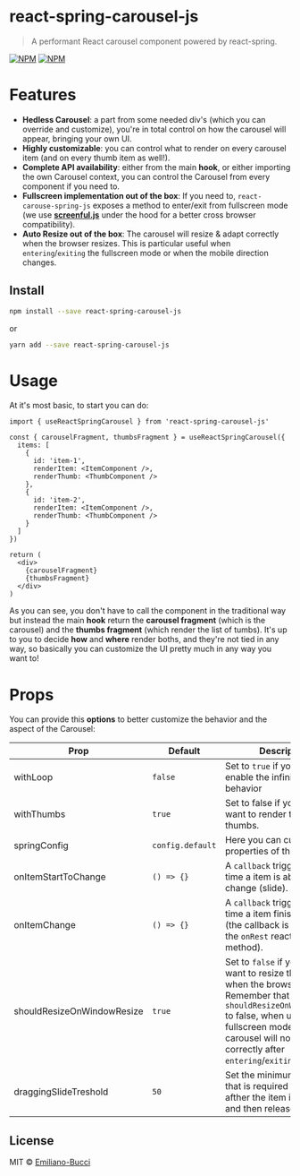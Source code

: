 # react-spring-carousel-js

> A performant React carousel component powered by react-spring.

[![NPM](https://img.shields.io/npm/v/react-spring-carousel-js.svg)](https://www.npmjs.com/package/react-spring-carousel-js)
[![NPM](https://img.shields.io/bundlephobia/minzip/react-spring-carousel-js)](https://img.shields.io/bundlephobia/minzip/react-spring-carousel-js)

# Features

- **Hedless Carousel**: a part from some needed div's (which you can override and customize), you're in total control on how the carousel will appear, bringing your own UI.
- **Highly customizable**: you can control what to render on every carousel item (and on every thumb item as well!).
- **Complete API availability**: either from the main **hook**, or either importing the own Carousel context, you can control the Carousel from every component if you need to.
- **Fullscreen implementation out of the box**: If you need to, `react-carouse-spring-js` exposes a method to enter/exit from fullscreen mode (we use [**screenful.js**](https://github.com/sindresorhus/screenfull.js/) under the hood for a better cross browser compatibility).
- **Auto Resize out of the box**: The carousel will resize & adapt correctly when the browser resizes. This is particular useful when `entering`/`exiting` the fullscreen mode or when the mobile direction changes.

## Install

```bash
npm install --save react-spring-carousel-js
```

or

```bash
yarn add --save react-spring-carousel-js
```

# Usage

At it's most basic, to start you can do:

```tsx
import { useReactSpringCarousel } from 'react-spring-carousel-js'

const { carouselFragment, thumbsFragment } = useReactSpringCarousel({
  items: [
    {
      id: 'item-1',
      renderItem: <ItemComponent />,
      renderThumb: <ThumbComponent />
    },
    {
      id: 'item-2',
      renderItem: <ItemComponent />,
      renderThumb: <ThumbComponent />
    }
  ]
})

return (
  <div>
    {carouselFragment}
    {thumbsFragment}
  </div>
)
```

As you can see, you don't have to call the component in the traditional way but instead the main **hook** return the **carousel fragment** (which is the carousel) and the **thumbs fragment** (which render the list of tumbs). It's up to you to decide **how** and **where** render boths, and they're not tied in any way, so basically you can customize the UI pretty much in any way you want to!

# Props

You can provide this **options** to better customize the behavior and the aspect of the Carousel:

| Prop                       | Default          | Description                                                                                                                                                                                                                                              |
| -------------------------- | ---------------- | -------------------------------------------------------------------------------------------------------------------------------------------------------------------------------------------------------------------------------------------------------- |
| withLoop                   | `false`          | Set to `true` if you want to enable the infinite loop behavior                                                                                                                                                                                           |
| withThumbs                 | `true`           | Set to false if you don't want to render the list of thumbs.                                                                                                                                                                                             |
| springConfig               | `config.default` | Here you can customize the properties of the `spring`.                                                                                                                                                                                                   |
| onItemStartToChange        | `() => {}`       | A `callback` triggered every time a item is about to change (slide).                                                                                                                                                                                     |
| onItemChange               | `() => {}`       | A `callback` triggered every time a item finish sliding (the callback is called inside the `onRest` react-spring method).                                                                                                                                |
| shouldResizeOnWindowResize | `true`           | Set to `false` if you don't want to resize the carousel when the browser resize. Remember that if you set `shouldResizeOnWindowResize` to false, when using the fullscreen mode the carousel will not adapt correctly after `entering`/`exiting` phases. |
| draggingSlideTreshold      | `50`             | Set the minimum treshold that is required to slide afther the item is dragged and then released.                                                                                                                                                         |

## License

MIT © [Emiliano-Bucci](https://github.com/Emiliano-Bucci)
